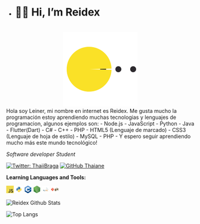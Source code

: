 - # 👋🏻 Hi, I’m Reidex
<div align="center">
	<br>
	<img src="https://raw.githubusercontent.com/Aniket965/Aniket965/master/pacman.svg?sanitize=true" width="200" height="200">

</div>
Hola soy Leiner, mi nombre en internet es Reidex. Me gusta mucho la programación estoy aprendiendo muchas tecnologias y lenguajes de programacion, algunos ejemplos son:
- Node.js
- JavaScript
- Python
- Java
- Flutter(Dart)
- C#
- C++
- PHP
- HTML5 (Lenguaje de marcado)
- CSS3 (Lenguaje de hoja de estilo)
- MySQL
- PHP
- Y espero seguir aprendiendo mucho más este mundo tecnológico! 
<p><em>Software developer Student
</em></p>



[![Twitter: ThaiiBraga](https://img.shields.io/twitter/follow/SoyLeiner?style=social)](https://twitter.com/SoyLeiner)
[![GitHub Thaiane](https://img.shields.io/github/followers/SoyLeiner?label=follow&style=social)](https://github.com/SoyLeiner)


**Learning Languages and Tools:**

<code><img height="20" src="https://raw.githubusercontent.com/github/explore/80688e429a7d4ef2fca1e82350fe8e3517d3494d/topics/javascript/javascript.png"></code>
<code><img height="20" src="https://raw.githubusercontent.com/github/explore/80688e429a7d4ef2fca1e82350fe8e3517d3494d/topics/python/python.png"></code>
<code><img height="20" src="https://raw.githubusercontent.com/github/explore/80688e429a7d4ef2fca1e82350fe8e3517d3494d/topics/cpp/cpp.png"></code>
<code><img height="20" src="https://raw.githubusercontent.com/github/explore/80688e429a7d4ef2fca1e82350fe8e3517d3494d/topics/nodejs/nodejs.png"></code>
<code><img height="20" src="https://raw.githubusercontent.com/github/explore/80688e429a7d4ef2fca1e82350fe8e3517d3494d/topics/mysql/mysql.png"></code>
<code><img height="20" src="https://raw.githubusercontent.com/github/explore/80688e429a7d4ef2fca1e82350fe8e3517d3494d/topics/git/git.png"></code>


![Reidex Github Stats](https://github-readme-stats.vercel.app/api?username=SoyLeiner&count_private=true&show_icons=true&theme=radical&include_all_commits=true)

![Top Langs](https://github-readme-stats.vercel.app/api/top-langs/?username=SoyLeiner&theme=radical)

